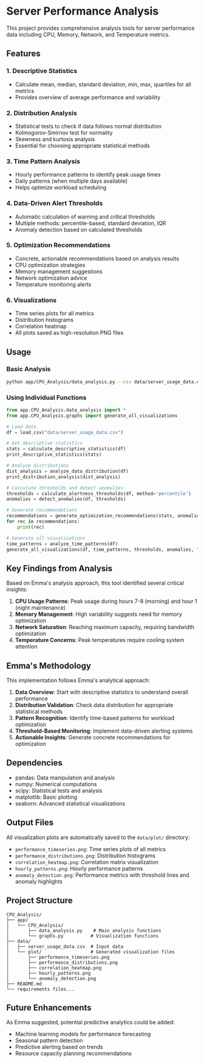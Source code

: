 # Server Performance Analysis

This project provides comprehensive analysis tools for server performance data including CPU, Memory, Network, and Temperature metrics.

## Features

### 1. Descriptive Statistics
- Calculate mean, median, standard deviation, min, max, quartiles for all metrics
- Provides overview of average performance and variability

### 2. Distribution Analysis
- Statistical tests to check if data follows normal distribution
- Kolmogorov-Smirnov test for normality
- Skewness and kurtosis analysis
- Essential for choosing appropriate statistical methods

### 3. Time Pattern Analysis
- Hourly performance patterns to identify peak usage times
- Daily patterns (when multiple days available)
- Helps optimize workload scheduling

### 4. Data-Driven Alert Thresholds
- Automatic calculation of warning and critical thresholds
- Multiple methods: percentile-based, standard deviation, IQR
- Anomaly detection based on calculated thresholds

### 5. Optimization Recommendations
- Concrete, actionable recommendations based on analysis results
- CPU optimization strategies
- Memory management suggestions
- Network optimization advice
- Temperature monitoring alerts

### 6. Visualizations
- Time series plots for all metrics
- Distribution histograms
- Correlation heatmap
- All plots saved as high-resolution PNG files

## Usage

### Basic Analysis
```bash
python app/CPU_Analysis/data_analysis.py --csv data/server_usage_data.csv
```

### Using Individual Functions
```python
from app.CPU_Analysis.data_analysis import *
from app.CPU_Analysis.graphs import generate_all_visualizations

# Load data
df = load_csv("data/server_usage_data.csv")

# Get descriptive statistics
stats = calculate_descriptive_statistics(df)
print_descriptive_statistics(stats)

# Analyze distributions
dist_analysis = analyze_data_distribution(df)
print_distribution_analysis(dist_analysis)

# Calculate thresholds and detect anomalies
thresholds = calculate_alertness_thresholds(df, method='percentile')
anomalies = detect_anomalies(df, thresholds)

# Generate recommendations
recommendations = generate_optimization_recommendations(stats, anomalies, {})
for rec in recommendations:
    print(rec)

# Generate all visualizations
time_patterns = analyze_time_patterns(df)
generate_all_visualizations(df, time_patterns, thresholds, anomalies, "data/plot")
```

## Key Findings from Analysis

Based on Emma's analysis approach, this tool identified several critical insights:

1. **CPU Usage Patterns**: Peak usage during hours 7-8 (morning) and hour 1 (night maintenance)
2. **Memory Management**: High variability suggests need for memory optimization
3. **Network Saturation**: Reaching maximum capacity, requiring bandwidth optimization
4. **Temperature Concerns**: Peak temperatures require cooling system attention

## Emma's Methodology

This implementation follows Emma's analytical approach:

1. **Data Overview**: Start with descriptive statistics to understand overall performance
2. **Distribution Validation**: Check data distribution for appropriate statistical methods
3. **Pattern Recognition**: Identify time-based patterns for workload optimization
4. **Threshold-Based Monitoring**: Implement data-driven alerting systems
5. **Actionable Insights**: Generate concrete recommendations for optimization

## Dependencies

- pandas: Data manipulation and analysis
- numpy: Numerical computations
- scipy: Statistical tests and analysis
- matplotlib: Basic plotting
- seaborn: Advanced statistical visualizations

## Output Files

All visualization plots are automatically saved to the `data/plot/` directory:

- `performance_timeseries.png`: Time series plots of all metrics
- `performance_distributions.png`: Distribution histograms  
- `correlation_heatmap.png`: Correlation matrix visualization
- `hourly_patterns.png`: Hourly performance patterns
- `anomaly_detection.png`: Performance metrics with threshold lines and anomaly highlights

## Project Structure

```
CPU_Analysis/
├── app/
│   └── CPU_Analysis/
│       ├── data_analysis.py    # Main analysis functions
│       └── graphs.py          # Visualization functions
├── data/
│   ├── server_usage_data.csv  # Input data
│   └── plot/                  # Generated visualization files
│       ├── performance_timeseries.png
│       ├── performance_distributions.png
│       ├── correlation_heatmap.png
│       ├── hourly_patterns.png
│       └── anomaly_detection.png
├── README.md
└── requirements files...
```

## Future Enhancements

As Emma suggested, potential predictive analytics could be added:
- Machine learning models for performance forecasting
- Seasonal pattern detection
- Predictive alerting based on trends
- Resource capacity planning recommendations